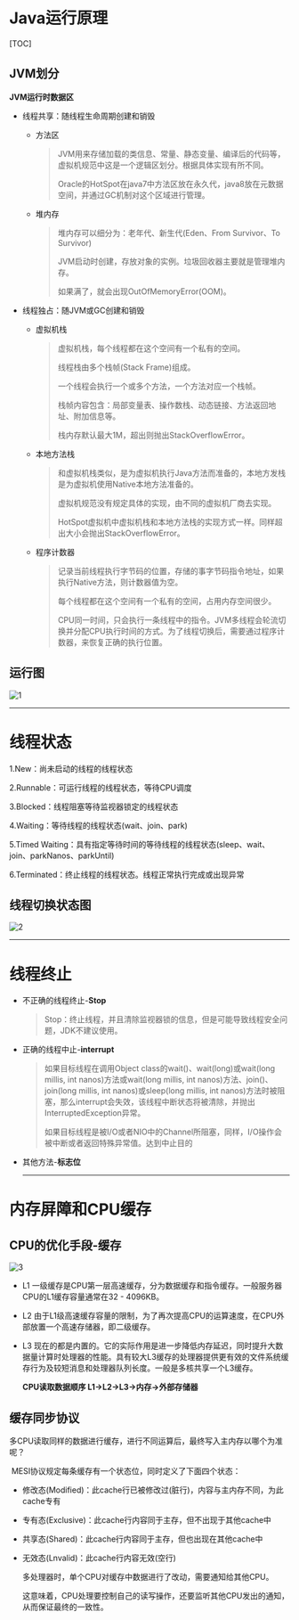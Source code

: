 # Java运行原理

[TOC]

## JVM划分

**JVM运行时数据区**

+ 线程共享：随线程生命周期创建和销毁

  + 方法区

    >JVM用来存储加载的类信息、常量、静态变量、编译后的代码等，虚拟机规范中这是一个逻辑区划分。根据具体实现有所不同。
    >
    >Oracle的HotSpot在java7中方法区放在永久代，java8放在元数据空间，并通过GC机制对这个区域进行管理。

  + 堆内存

    >堆内存可以细分为：老年代、新生代(Eden、From Survivor、To Survivor)
    >
    >JVM启动时创建，存放对象的实例。垃圾回收器主要就是管理堆内存。
    >
    >如果满了，就会出现OutOfMemoryError(OOM)。

+ 线程独占：随JVM或GC创建和销毁

  + 虚拟机栈

    >虚拟机栈，每个线程都在这个空间有一个私有的空间。
    >
    >线程栈由多个栈帧(Stack Frame)组成。
    >
    >一个线程会执行一个或多个方法，一个方法对应一个栈帧。
    >
    >栈帧内容包含：局部变量表、操作数栈、动态链接、方法返回地址、附加信息等。
    >
    >栈内存默认最大1M，超出则抛出StackOverflowError。

  + 本地方法栈

    >和虚拟机栈类似，是为虚拟机执行Java方法而准备的，本地方发栈是为虚拟机使用Native本地方法准备的。
    >
    >虚拟机规范没有规定具体的实现，由不同的虚拟机厂商去实现。
    >
    >HotSpot虚拟机中虚拟机栈和本地方法栈的实现方式一样。同样超出大小会抛出StackOverflowError。

  + 程序计数器

    >记录当前线程执行字节码的位置，存储的事字节码指令地址，如果执行Native方法，则计数器值为空。
    >
    >每个线程都在这个空间有一个私有的空间，占用内存空间很少。
    >
    >CPU同一时间，只会执行一条线程中的指令。JVM多线程会轮流切换并分配CPU执行时间的方式。为了线程切换后，需要通过程序计数器，来恢复正确的执行位置。

## 运行图

![1](C:\Users\yuanyulou\Desktop\博客图片\Java运行\1.png)

---



# 线程状态

1.New：尚未启动的线程的线程状态

2.Runnable：可运行线程的线程状态，等待CPU调度

3.Blocked：线程阻塞等待监视器锁定的线程状态

4.Waiting：等待线程的线程状态(wait、join、park)

5.Timed Waiting：具有指定等待时间的等待线程的线程状态(sleep、wait、join、parkNanos、parkUntil)

6.Terminated：终止线程的线程状态。线程正常执行完成或出现异常

## 线程切换状态图

![2](C:\Users\yuanyulou\Desktop\博客图片\Java运行\2.png)

---



# 线程终止

+ 不正确的线程终止-**Stop**

  >Stop：终止线程，并且清除监视器锁的信息，但是可能导致线程安全问题，JDK不建议使用。

+ 正确的线程中止-**interrupt**

  > 如果目标线程在调用Object class的wait()、wait(long)或wait(long millis, int nanos)方法或wait(long millis, int nanos)方法、join()、join(long millis, int nanos)或sleep(long millis, int nanos)方法时被阻塞，那么interrupt会失效，该线程中断状态将被清除，并抛出InterruptedException异常。
  >
  > 如果目标线程是被I/O或者NIO中的Channel所阻塞，同样，I/O操作会被中断或者返回特殊异常值。达到中止目的

+ 其他方法-**标志位**

  ---

  

# 内存屏障和CPU缓存

## CPU的优化手段-缓存

![3](C:\Users\yuanyulou\Desktop\博客图片\Java运行\3.png)

+ L1 一级缓存是CPU第一层高速缓存，分为数据缓存和指令缓存。一般服务器CPU的L1缓存容量通常在32 - 4096KB。

+ L2 由于L1级高速缓存容量的限制，为了再次提高CPU的运算速度，在CPU外部放置一个高速存储器，即二级缓存。

+ L3 现在的都是内置的。它的实际作用是进一步降低内存延迟，同时提升大数据量计算时处理器的性能。具有较大L3缓存的处理器提供更有效的文件系统缓存行为及较短消息和处理器队列长度。一般是多核共享一个L3缓存。

  **CPU读取数据顺序 L1->L2->L3->内存->外部存储器**

## 缓存同步协议

​	多CPU读取同样的数据进行缓存，进行不同运算后，最终写入主内存以哪个为准呢？

​	MESI协议规定每条缓存有一个状态位，同时定义了下面四个状态：

+ 修改态(Modified)：此cache行已被修改过(脏行)，内容与主内存不同，为此cache专有

+ 专有态(Exclusive)：此cache行内容同于主存，但不出现于其他cache中

+ 共享态(Shared)：此cache行内容同于主存，但也出现在其他cache中

+ 无效态(Lnvalid)：此cache行内容无效(空行)

  多处理器时，单个CPU对缓存中数据进行了改动，需要通知给其他CPU。

  这意味着，CPU处理要控制自己的读写操作，还要监听其他CPU发出的通知，从而保证最终的一致性。

  